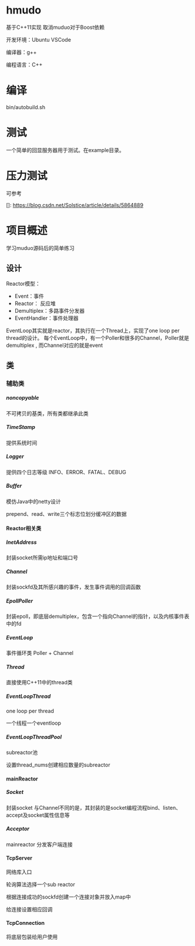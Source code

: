 # hmudo

基于C++11实现    取消muduo对于Boost依赖

开发环境：Ubuntu VSCode

编译器：g++

编程语言：C++

# 编译

bin/autobuild.sh

# 测试

一个简单的回显服务器用于测试。在example目录。

# 压力测试

可参考

[]: https://blog.csdn.net/Solstice/article/details/5864889

# 项目概述

学习muduo源码后的简单练习

## 设计

Reactor模型：

- Event：事件
- Reactor： 反应堆
- Demultiplex：多路事件分发器
- EventHandler：事件处理器

EventLoop其实就是reactor，其执行在一个Thread上，实现了one loop per thread的设计。 每个EventLoop中，有一个Poller和很多的Channel，Poller就是demultiplex , 而Channel对应的就是event

## 类

### 辅助类

##### noncopyable

不可拷贝的基类，所有类都继承此类

##### TimeStamp

提供系统时间

##### Logger

提供四个日志等级 INFO、ERROR、FATAL、DEBUG

##### Buffer

模仿Java中的netty设计

prepend、read、write三个标志位划分缓冲区的数据

#### Reactor相关类

##### InetAddress

封装socket所需ip地址和端口号

##### Channel

封装sockfd及其所感兴趣的事件，发生事件调用的回调函数

##### EpollPoller

封装epoll，即底层demultiplex，包含一个指向Channel的指针，以及内核事件表中的fd

##### EventLoop

事件循环类  Poller + Channel

##### Thread

直接使用C++11中的thread类

##### EventLoopThread

one loop per thread

一个线程一个eventloop

##### EventLoopThreadPool

subreactor池

设置thread_nums创建相应数量的subreactor

#### mainReactor

##### Socket

封装socket 与Channel不同的是，其封装的是socket编程流程bind、listen、accept及socket属性信息等

##### Acceptor

mainreactor 分发客户端连接

#### TcpServer

网络库入口

轮询算法选择一个sub reactor

根据连接成功的sockfd创建一个连接对象并放入map中

给连接设置相应回调

#### TcpConnection

将底层包装给用户使用